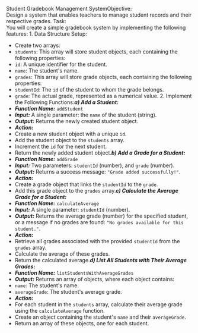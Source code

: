 
Student Gradebook Management SystemObjective:  
Design a system that enables teachers to manage student records and their respective grades. Task:  
You will create a simple gradebook system by implementing the following features: 1. Data Structure Setup:  
- Create two arrays:  
- `students`: This array will store student objects, each containing the following properties:  
- `id`: A unique identifier for the student.  
- `name`: The student's name.  
- `grades`: This array will store grade objects, each containing the following properties:  
- `studentId`: The `id` of the student to whom the grade belongs.  
- `grade`: The actual grade, represented as a numerical value. 2. Implement the Following Functions:***a) Add a Student:***  
- ***Function Name:*** `addStudent`  
- ***Input:*** A single parameter: the `name` of the student (string).  
- ***Output:*** Returns the newly created student object.  
- ***Action:***  
- Create a new student object with a unique `id`.  
- Add the student object to the `students` array.  
- Increment the `id` for the next student.  
- Return the newly added student object.***b) Add a Grade for a Student:***  
- ***Function Name:*** `addGrade`  
- ***Input:*** Two parameters: `studentId` (number), and `grade` (number).  
- ***Output:*** Returns a success message: `"Grade added successfully!"`.  
- ***Action:***  
- Create a grade object that links the `studentId` to the `grade`.  
- Add this grade object to the `grades` array.***c) Calculate the Average Grade for a Student:***  
- ***Function Name:*** `calculateAverage`  
- ***Input:*** A single parameter: `studentId` (number).  
- ***Output:*** Returns the average grade (number) for the specified student, or a message if no grades are found: `"No grades available for this student."`.  
- ***Action:***  
- Retrieve all grades associated with the provided `studentId` from the `grades` array.  
- Calculate the average of these grades.  
- Return the calculated average.***d) List All Students with Their Average Grades:***  
- ***Function Name:*** `listStudentsWithAverageGrades`  
- ***Output:*** Returns an array of objects, where each object contains:  
- `name`: The student's name.  
- `averageGrade`: The student's average grade.  
- ***Action:***  
- For each student in the `students` array, calculate their average grade using the `calculateAverage` function.  
- Create an object containing the student's `name` and their `averageGrade`.  
- Return an array of these objects, one for each student.